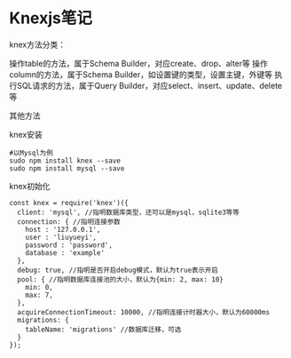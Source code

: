 # Knexjs笔记

knex方法分类：

操作table的方法，属于Schema Builder，对应create、drop、alter等
操作column的方法，属于Schema Builder，如设置键的类型，设置主键，外键等
执行SQL请求的方法，属于Query Builder，对应select、insert、update、delete等

其他方法

knex安装

```
#以Mysql为例
sudo npm install knex --save
sudo npm install mysql --save
```

knex初始化

```
const knex = require('knex')({
  client: 'mysql', //指明数据库类型，还可以是mysql，sqlite3等等
  connection: { //指明连接参数
    host : '127.0.0.1',
    user : 'liuyueyi',
    password : 'password',
    database : 'example'
  },
  debug: true, //指明是否开启debug模式，默认为true表示开启
  pool: { //指明数据库连接池的大小，默认为{min: 2, max: 10}
    min: 0,
    max: 7,
  },
  acquireConnectionTimeout: 10000, //指明连接计时器大小，默认为60000ms
  migrations: {
    tableName: 'migrations' //数据库迁移，可选
  }
});
```


